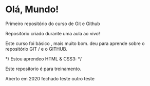 # Olá, Mundo!
 Primeiro repositório do curso de Git e Github

 Repositório criado durante uma aula ao vivo!

 Este curso foi básico , mais muito bom. deu para aprende sobre o repositório GIT / e o GITHUB.
 
 
 */ Estou aprendeo HTML & CSS3: */
 
 
 Este repositorio é para treinamento. 
  
  
  Aberto em 2020
  fechado teste
outro teste
